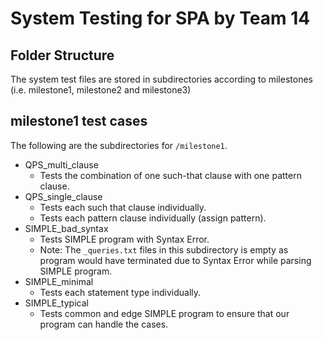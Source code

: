 # System Testing for SPA by Team 14

## Folder Structure
The system test files are stored in subdirectories according to milestones (i.e. milestone1, milestone2 and milestone3)

## milestone1 test cases
The following are the subdirectories for `/milestone1`.
- QPS_multi_clause
  - Tests the combination of one such-that clause with one pattern clause.
- QPS_single_clause
  - Tests each such that clause individually.
  - Tests each pattern clause individually (assign pattern).
- SIMPLE_bad_syntax
  - Tests SIMPLE program with Syntax Error.
  - Note: The `_queries.txt` files in this subdirectory is empty as program would have terminated due to Syntax Error while parsing SIMPLE program.
- SIMPLE_minimal
  - Tests each statement type individually.
- SIMPLE_typical
  - Tests common and edge SIMPLE program to ensure that our program can handle the cases.
